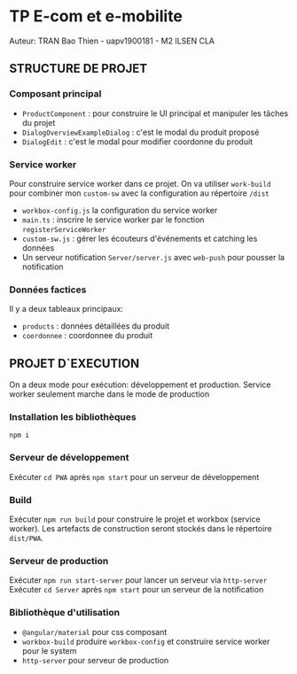 # TP E-com et e-mobilite

Auteur: TRAN Bao Thien - uapv1900181 - M2 ILSEN CLA

## STRUCTURE DE PROJET

### Composant principal
- `ProductComponent` : pour construire le UI principal et manipuler les tâches du projet
- `DialogOverviewExampleDialog` : c'est le modal du produit proposé
- `DialogEdit` : c'est le modal pour modifier coordonne du produit

### Service worker
Pour construire service worker dans ce projet. On va utiliser  `work-build` pour combiner mon `custom-sw` avec la configuration au répertoire `/dist`
- `workbox-config.js` la configuration du service worker
- `main.ts` : inscrire le service worker par le fonction `registerServiceWorker`
- `custom-sw.js` : gérer les écouteurs d'événements et catching les données
- Un serveur notification `Server/server.js` avec `web-push` pour pousser la notification

### Données factices
Il y a deux tableaux principaux:
+ `products` : données détaillées du produit
+ `coordonnee` : coordonnee du produit

## PROJET D`EXECUTION

On a deux mode pour exécution: développement et production. Service worker seulement marche dans le mode de production

### Installation les bibliothèques

`npm i`

### Serveur de développement

Exécuter `cd PWA` après `npm start` pour un serveur de développement

### Build

Exécuter `npm run build` pour construire le projet et workbox (service worker). Les artefacts de construction seront stockés dans le répertoire `dist/PWA`.

### Serveur de production

Exécuter `npm run start-server` pour lancer un serveur via `http-server` 
Exécuter `cd Server` après `npm start` pour un serveur de la notification

### Bibliothèque d'utilisation
- `@angular/material` pour css composant
- `workbox-build` produire `workbox-config` et construire service worker pour le system
- `http-server` pour serveur de production